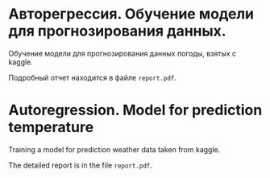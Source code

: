# Авторегрессия. Обучение модели для прогнозирования данных.

Обучение модели для прогнозирования данных погоды, взятых с kaggle.

Подробный отчет находится в файле ```report.pdf```.


# Autoregression. Model for prediction temperature

Training a model for prediction weather data taken from kaggle.

The detailed report is in the file `report.pdf`.
